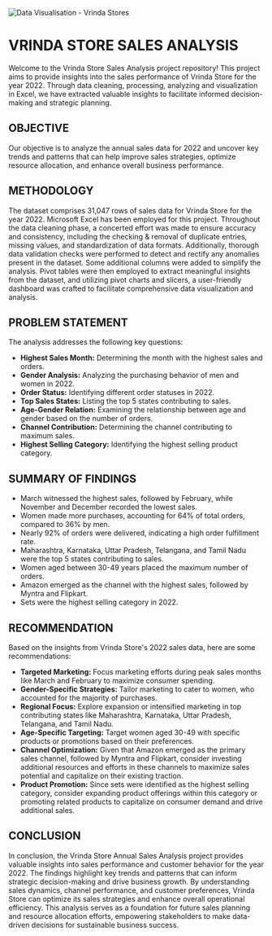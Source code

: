 ![Data Visualisation - Vrinda Stores](https://github.com/AnuTheAnalyst/Vrinda-Store-Sales-Analysis/assets/135465894/7f4e2733-06cd-473b-8eb5-6df550569ea5)


# VRINDA STORE SALES ANALYSIS

Welcome to the Vrinda Store Sales Analysis project repository! This project aims to provide insights into the sales performance of Vrinda Store for the year 2022. Through data cleaning, processing, analyzing and visualization in Excel, we have extracted valuable insights to facilitate informed decision-making and strategic planning.


## OBJECTIVE
 
Our objective is to analyze the annual sales data for 2022 and uncover key trends and patterns that can help improve sales strategies, optimize resource allocation, and enhance overall business performance.

## METHODOLOGY

The dataset comprises 31,047 rows of sales data for Vrinda Store for the year 2022. Microsoft Excel has been employed for this project. Throughout the data cleaning phase, a concerted effort was made to ensure accuracy and consistency, including the checking & removal of duplicate entries, missing values, and standardization of data formats. Additionally, thorough data validation checks were performed to detect and rectify any anomalies present in the dataset. Some additional columns were added to simplify the analysis. Pivot tables were then employed to extract meaningful insights from the dataset, and utilizing pivot charts and slicers, a user-friendly dashboard was crafted to facilitate comprehensive data visualization and analysis.
## PROBLEM STATEMENT

The analysis addresses the following key questions:
- **Highest Sales Month:** Determining the month with the highest sales and orders.
- **Gender Analysis:** Analyzing the purchasing behavior of men and women in 2022.
- **Order Status:** Identifying different order statuses in 2022.
- **Top Sales States:** Listing the top 5 states contributing to sales.
- **Age-Gender Relation:** Examining the relationship between age and gender based on the number of orders.
- **Channel Contribution:** Determining the channel contributing to maximum sales.
- **Highest Selling Category:** Identifying the highest selling product category.

## SUMMARY OF FINDINGS

- March witnessed the highest sales, followed by February, while November and December recorded the lowest sales.
- Women made more purchases, accounting for 64% of total orders, compared to 36% by men.
- Nearly 92% of orders were delivered, indicating a high order fulfillment rate.
- Maharashtra, Karnataka, Uttar Pradesh, Telangana, and Tamil Nadu were the top 5 states contributing to sales.
- Women aged between 30-49 years placed the maximum number of orders.
- Amazon emerged as the channel with the highest sales, followed by Myntra and Flipkart.
- Sets were the highest selling category in 2022.

## RECOMMENDATION

Based on the insights from Vrinda Store's 2022 sales data, here are some recommendations:
- **Targeted Marketing:** Focus marketing efforts during peak sales months like March and February to maximize consumer spending.
- **Gender-Specific Strategies:** Tailor marketing to cater to women, who accounted for the majority of purchases.
- **Regional Focus:** Explore expansion or intensified marketing in top contributing states like Maharashtra, Karnataka, Uttar Pradesh, Telangana, and Tamil Nadu.
- **Age-Specific Targeting:** Target women aged 30-49 with specific products or promotions based on their preferences.
- **Channel Optimization:** Given that Amazon emerged as the primary sales channel, followed by Myntra and Flipkart, consider investing additional resources and efforts in these channels to maximize sales potential and capitalize on their existing traction.
- **Product Promotion:** Since sets were identified as the highest selling category, consider expanding product offerings within this category or promoting related products to capitalize on consumer demand and drive additional sales.

## CONCLUSION

In conclusion, the Vrinda Store Annual Sales Analysis project provides valuable insights into sales performance and customer behavior for the year 2022. The findings highlight key trends and patterns that can inform strategic decision-making and drive business growth. By understanding sales dynamics, channel performance, and customer preferences, Vrinda Store can optimize its sales strategies and enhance overall operational efficiency. This analysis serves as a foundation for future sales planning and resource allocation efforts, empowering stakeholders to make data-driven decisions for sustainable business success.

